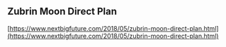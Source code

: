 ## Zubrin Moon Direct Plan
  
  [https://www.nextbigfuture.com/2018/05/zubrin-moon-direct-plan.html](https://www.nextbigfuture.com/2018/05/zubrin-moon-direct-plan.html)